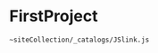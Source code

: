 # FirstProject
<script type="text/javascript" src="https://cdnjs.cloudflare.com/ajax/libs/jquery/3.3.1/jquery.js">//<![CDATA[
		
        //]]></script>
	
	~siteCollection/_catalogs/JSlink.js
        
